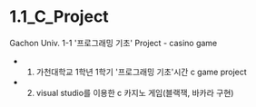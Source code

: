 # 1.1_C_Project
Gachon Univ. 1-1 '프로그래밍 기초' Project - casino game
- 1. 가천대학교 1학년 1학기 '프로그래밍 기초'시간 c game project
- 2. visual studio를 이용한 c 카지노 게임(블랙잭, 바카라 구현)
